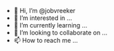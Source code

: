 - 👋 Hi, I’m @jobvreeker
- 👀 I’m interested in ...
- 🌱 I’m currently learning ...
- 💞️ I’m looking to collaborate on ...
- 📫 How to reach me ...

<!---
jobvreeker/jobvreeker is a ✨ special ✨ repository because its `README.md` (this file) appears on your GitHub profile.
You can click the Preview link to take a look at your changes.
--->
